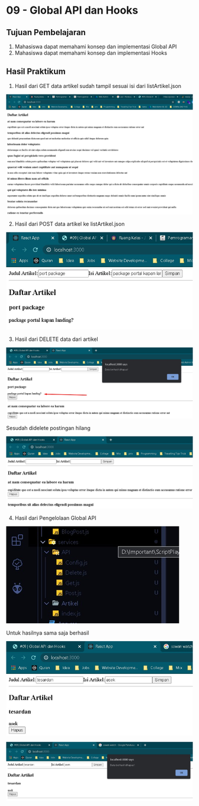 # 09 - Global API dan Hooks

## Tujuan Pembelajaran

1. Mahasiswa dapat memahami konsep dan implementasi Global API
2. Mahasiswa dapat memahami konsep dan implementasi Hooks

## Hasil Praktikum

1. Hasil dari GET data artikel sudah tampil sesuai isi dari listArtikel.json

![SS](img/Screenshot_1.jpg)

2. Hasil dari POST data artikel ke listArtikel.json

![SS](img/Screenshot_2.jpg)

3. Hasil dari DELETE data dari artikel

![SS](img/Screenshot_4.jpg)

Sesudah didelete postingan hilang

![SS](img/Screenshot_5.jpg)

4. Hasil dari Pengelolaan Global API

![SS](img/Screenshot_8.jpg)

Untuk hasilnya sama saja berhasil

![SS](img/Screenshot_6.jpg)

![SS](img/Screenshot_7.jpg)
